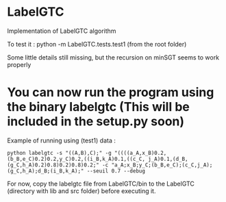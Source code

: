 # LabelGTC
Implementation of LabelGTC algorithm

To test it : python -m LabelGTC.tests.test1
(from the root folder)

Some little details still missing, but the recursion on minSGT seems to work properly

# You can now run the program using the binary labelgtc (This will be included in the setup.py soon)

Example of running using (test1) data :

```
python labelgtc -s "((A,B),C);" -g "((((a_A,x_B)0.2,(b_B,e_C)0.2)0.2,y_C)0.2,((i_B,k_A)0.1,((c_C, j_A)0.1,(d_B,(g_C,h_A)0.2)0.8)0.2)0.8)0.2;" -c "a_A;x_B;y_C;(b_B,e_C);(c_C,j_A);(g_C,h_A);d_B;(i_B,k_A);" --seuil 0.7 --debug
```

For now, copy the labelgtc file from LabelGTC/bin to the LabelGTC (directory with lib and src folder) before executing it.